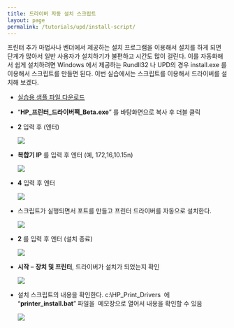 ```yaml
---
title: 드라이버 자동 설치 스크립트
layout: page
permalink: /tutorials/upd/install-script/
---
```

프린터 추가 마법사나 벤더에서 제공하는 설치 프로그램을 이용해서 설치를 하게 되면 단계가 많아서 일반 사용자가 설치하기가 불편하고 시간도 많이 걸린다. 이를 자동화해서 쉽게 설치하려면 Windows 에서 제공하는 Rundll32 나 UPD의 경우 install.exe 를 이용해서 스크립트를 만들면 된다. 이번 실습에서는 스크립트를 이용해서 드라이버를 설치해 보겠다.

  * [실습용 샘플 파일 다운로드](http://soonmo.github.io/download/HP_프린터_드라이버팩_Beta.exe)

  * “**HP\_프린터\_드라이버팩_Beta.exe**” 를 바탕화면으로 복사 후 더블 클릭
  * **2** 입력 후 (엔터)

	![](http://soonmo.github.io/images/install_script_01.png)

  * **복합기 IP** 를 입력 후 엔터 (예, 172,16,10.15n)

	![](http://soonmo.github.io/images/install_script_02.png)

  * **4** 입력 후 엔터

	![](http://soonmo.github.io/images/install_script_03.png)

  * 스크립트가 실행되면서 포트를 만들고 프린터 드라이버를 자동으로 설치한다.

	![](http://soonmo.github.io/images/install_script_04.png)

  * **2** 를 입력 후 엔터 (설치 종료)

	![](http://soonmo.github.io/images/install_script_05.png)

  * **시작** – **장치 및 프린터**, 드라이버가 설치가 되었는지 확인

	![](http://soonmo.github.io/images/install_script_06.png)

  * 설치 스크립트의 내용을 확인한다. c:\HP\_Print\_Drivers  에 “**printer_install.bat**” 파일을  메모장으로 열어서 내용을 확인할 수 있음

	![](http://soonmo.github.io/images/install_script_07.png)